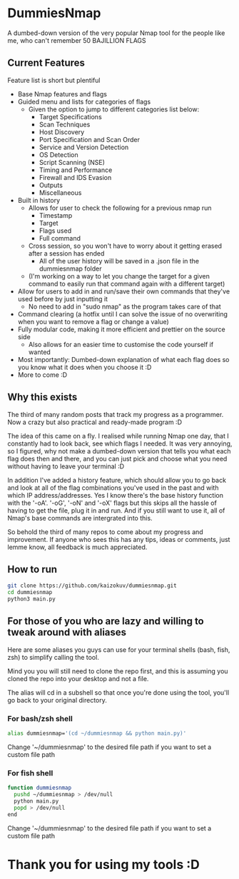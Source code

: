 # DummiesNmap

A dumbed-down version of the very popular Nmap tool for the people like me, who can't remember 50 BAJILLION FLAGS

## Current Features
Feature list is short but plentiful
- Base Nmap features and flags
- Guided menu and lists for categories of flags
  - Given the option to jump to different categories list below:
    - Target Specifications
    - Scan Techniques
    - Host Discovery
    - Port Specification and Scan Order
    - Service and Version Detection
    - OS Detection
    - Script Scanning (NSE)
    - Timing and Performance
    - Firewall and IDS Evasion
    - Outputs
    - Miscellaneous
- Built in history
  - Allows for user to check the following for a previous nmap run
    - Timestamp
    - Target
    - Flags used
    - Full command
  - Cross session, so you won't have to worry about it getting erased after a session has ended
    - All of the user history will be saved in a .json file in the dummiesnmap folder
  - (I'm working on a way to let you change the target for a given command to easily run that command again with a different target)
- Allow for users to add in and run/save their own commands that they've used before by just inputting it
  - No need to add in "sudo nmap" as the program takes care of that
- Command clearing (a hotfix until I can solve the issue of no overwriting when you want to remove a flag or change a value)
- Fully modular code, making it more efficient and prettier on the source side
  - Also allows for an easier time to customise the code yourself if wanted
- Most importantly: Dumbed-down explanation of what each flag does so you know what it does when you choose it :D
- More to come :D

## Why this exists
The third of many random posts that track my progress as a programmer. Now a crazy but also practical and ready-made program :D

The idea of this came on a fly. I realised while running Nmap one day, that I constantly had to look back, see which flags I needed. It was very annoying, so I figured, why not make a dumbed-down version that tells you what each flag does then and there, and you can just pick and choose what you need without having to leave your terminal :D

In addition I've added a history feature, which should allow you to go back and look at all of the flag combinations you've used in the past and with which IP address/addresses. Yes I know there's the base history function with the '-oA'. '-oG', '-oN' and '-oX' flags but this skips all the hassle of having to get the file, plug it in and run. And if you still want to use it, all of Nmap's base commands are intergrated into this.

So behold the third of many repos to come about my progress and improvement. If anyone who sees this has any tips, ideas or comments, just lemme know, all feedback is much appreciated.

## How to run
```bash
git clone https://github.com/kaizokuv/dummiesnmap.git
cd dummiesnmap
python3 main.py
```

## For those of you who are lazy and willing to tweak around with aliases
Here are some aliases you guys can use for your terminal shells (bash, fish, zsh) to simplify calling the tool. 

Mind you you will still need to clone the repo first, and this is assuming you cloned the repo into your desktop and not a file. 

The alias will cd in a subshell so that once you're done using the tool, you'll go back to your original directory.

### For bash/zsh shell
```bash
alias dummiesnmap='(cd ~/dummiesnmap && python main.py)'
```
Change '~/dummiesnmap' to the desired file path if you want to set a custom file path

### For fish shell
```bash
function dummiesnmap
  pushd ~/dummiesnmap > /dev/null
  python main.py
  popd > /dev/null
end
```
Change '~/dummiesnmap' to the desired file path if you want to set a custom file path


# Thank you for using my tools :D
